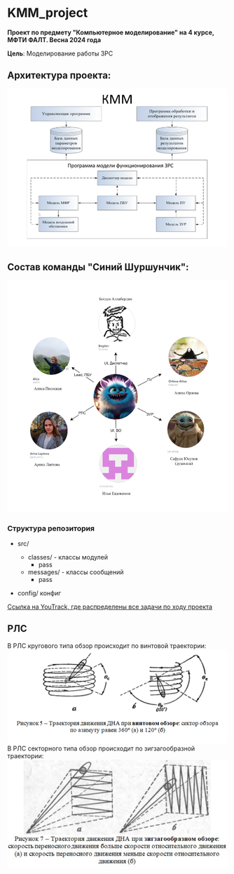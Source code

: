 # KMM_project

**Проект по предмету "Компьютерное моделирование" на 4 курсе, МФТИ ФАЛТ. Весна 2024 года**

**Цель**: Моделирование работы ЗРС


## Архитектура проекта:
![img.png](docs/img.png)

## Состав команды "Синий Шуршунчик":
![team.png](docs/team.png)


### Структура репозитория

- src/
  - classes/ - классы модулей
    - pass
  - messages/ - классы сообщений
    - pass
  
- config/ конфиг

[Ссылка на YouTrack, где распределены все задачи по ходу проекта](https://km-pgithubroject.youtrack.cloud/agiles/160-2/current)

## РЛС
В РЛС кругового типа обзор происходит по винтовой траектории:
![RadarRound](docs/img_RadarRound.png)
В РЛС секторного типа обзор происходит по зигзагообразной траектории:
![RadarSector](docs/img_RadarSector.png)

